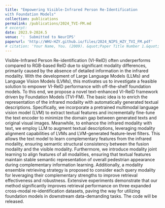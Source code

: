 ```yaml
---
title: "Empowering Visible-Infrared Person Re-Identification
with Foundation Models"
collection: publications
permalink: /publications/2024_TVI-FM.md
# excerpt: 
date: 2023.9-2024.5
venue: ':  Submitted to NeurIPS'
paperurl: 'http://WHU-HZY.github.io/files/2024_NIPS_HZY_TVI_FM.pdf'
# citation: 'Your Name, You. (2009). &quot;Paper Title Number 1.&quot; <i>Journal 1</i>. 1(1).'
---
```


Visible-Infrared Person Re-identification (VI-ReID) often underperforms compared to RGB-based ReID due to significant modality differences, primarily caused by the absence of detailed information in the infrared modality. With the development of Large Language Models (LLMs) and Language Vision Models (LVMs), this motivates us to investigate a feasible solution to empower VI-ReID performance with off-the-shelf foundation models. To this end, we propose a novel text-enhanced VI-ReID framework driven by Foundation Models (TVI-FM). The basic idea is to enrich the representation of the infrared modality with automatically generated textual descriptions. Specifically, we incorporate a pretrained multimodal language vision model (LVM) to extract textual features and incrementally fine-tune the text encoder to minimize the domain gap between generated texts and original visual images. Meanwhile, to enhance the infrared modality with text, we employ LLM to augment textual descriptions, leveraging modality alignment capabilities of LVMs and LVM-generated feature-level filters. This allows the text model to learn complementary features from the infrared modality, ensuring semantic structural consistency between the fusion modality and the visible modality. Furthermore, we introduce modality joint learning to align features of all modalities, ensuring that textual features maintain stable semantic representation of overall pedestrian appearance during complementary information learning. Additionally, a modality ensemble retrieving strategy is proposed to consider each query modality for leveraging their complementary strengths to improve retrieval effectiveness and robustness. Extensive experiments demonstrate that our method significantly improves retrieval performance on three expanded cross-modal re-identification datasets, paving the way for utilizing foundation models in downstream data-demanding tasks. The code will be released.
